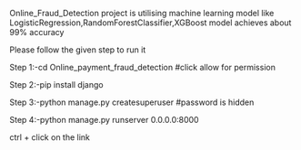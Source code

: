 Online_Fraud_Detection project is utilising machine learning model like LogisticRegression,RandomForestClassifier,XGBoost 
model achieves about 99% accuracy

Please follow the given step to run it

Step 1:-cd Online_payment_fraud_detection
#click allow for permission

Step 2:-pip install django

Step 3:-python manage.py createsuperuser
#password is hidden

Step 4:-python manage.py runserver 0.0.0.0:8000

ctrl + click on the link
